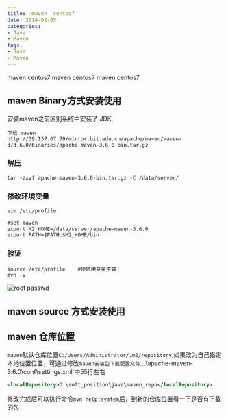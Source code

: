 ```yaml
---
title: -maven  centos7
date: 2014-02-05
categories: 
- Java
- Maven
tags:
- Java
- Maven
---
```

maven  centos7
maven  centos7
maven  centos7

<!-- more -->

## maven   Binary方式安装使用

安装maven之前区别系统中安装了 JDK,  

```
下载 maven 
http://39.137.67.79/mirror.bit.edu.cn/apache/maven/maven-3/3.6.0/binaries/apache-maven-3.6.0-bin.tar.gz
```

### 解压

```
tar -zxvf apache-maven-3.6.0-bin.tar.gz -C /data/server/
```

### 修改环境变量

```
vim /etc/profile

#set maven
export M2_HOME=/data/server/apache-maven-3.6.0
export PATH=$PATH:$M2_HOME/bin
```

### 验证

```
source /etc/profile    #使环境变量生效
mvn -v
```

![root passwd](/img/ubuntu/maven/maven_success.png "maven 成功")



## maven   source 方式安装使用

## maven 仓库位置

`maven`默认仓库位置`C:/Users/Administrator/.m2/repository`,如果改为自己指定本地位置位置，可通过修改`maven安装包下面配置文件`...\apache-maven-3.6.0\conf\settings.xml`中55行左右

```xml
<localRepository>D:\soft_position\java\maven_repo</localRepository>
```

修改完成后可以执行命令`mvn help:system`后，到新的仓库位置看一下是否有下载的包





































